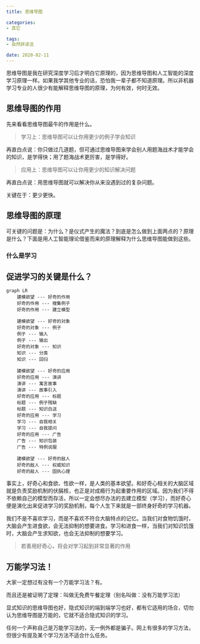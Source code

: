 ```yaml
---
title: 思维导图

categories:
- 其它

tags:
- 自然拼读法

date: 2020-02-11
---
```

思维导图是我在研究深度学习后才明白它原理的，因为思维导图和人工智能的深度学习原理一样。如果我学其他专业的话，恐怕我一辈子都不知道原理。所以非机器学习专业的人很少有能解释思维导图的原理，为何有效，何时无效。

## 思维导图的作用
先来看看思维导图最牛的作用是什么。

> 学习上：思维导图可以让你用更少的例子学会知识

再直白点说：你只做过几道题，但可通过思维导图来学会别人用题海战术才能学会的知识，是学得快；用了题海战术更厉害，是学得好。

> 应用上：思维导图可以让你用更少的知识解决问题

再直白点说：用思维导图就可以解决你从来没遇到过的复杂问题。

关键在于：更少更快。

## 思维导图的原理
可关键的问题是：为什么？是仪式产生的魔法？到底是怎么做到上面两点的？原理是什么？下面是用人工智能理论借鉴而来的原理解释为什么思维导图能做到这些。

### 什么是学习


## 促进学习的关键是什么？

```mermaid
graph LR
    建模欲望 --- 好奇的作用
    好奇的作用 --- 搜集例子
    好奇的作用 --- 建立模型

    建模欲望 --- 好奇的对象
    好奇的对象 --- 例子
    例子 --- 输入
    例子 --- 输出
    好奇的对象 --- 知识
    知识 --- 分类
    知识 --- 回归

    建模欲望 --- 好奇的应用
    好奇的应用 --- 演讲
    演讲 --- 寓言故事
    演讲 --- 故事引入
    好奇的应用 --- 标题
    标题 --- 例子残缺
    标题 --- 知识白送
    好奇的应用 --- 学习
    学习 --- 自我相关
    学习 --- 自我提问
    好奇的应用 --- 广告
    广告 --- 知识包装
    广告 --- 特例说服

    建模欲望 --- 好奇的敌人
    好奇的敌人 --- 权威知识
    好奇的敌人 --- 固执心理
```

事实上，好奇心和食欲、性欲一样，是人类的基本欲望。和好奇心相关的大脑区域就是负责奖励机制的伏膈核，也正是对成瘾行为起重要作用的区域。因为我们不得不依赖自己的模型而存活，所以一定会想尽办法的去建立模型（学习），而好奇心便是演化出来促进学习的奖励机制，每个人生下来就是一部终身好奇的学习机器。

我们不是不喜欢学习，而是不喜欢不符合大脑特点的记忆。当我们对食物饥饿时，大脑会产生进食欲，会无法抑制的想要进食。学习和进食一样，当我们对知识饥饿时，大脑会产生求知欲，也会无法抑制的想要学习。

> 若善用好奇心，将会对学习起到非常显著的作用

## 万能学习法！
大家一定想过有没有一个万能学习法？有。

而且还是被证明了定理：叫做无免费午餐定理（别名叫做：没有万能学习法）

显式知识的思维导图也好，隐式知识的端到端学习也好，都有它适用的场合，切勿认为思维导图是万能的，它就不适合隐式知识的学习。

任何一个声称自己是万能学习法的，无一例外都是骗子。网上有很多的学习方法，但很少有提及某个学习方法不适合什么任务。